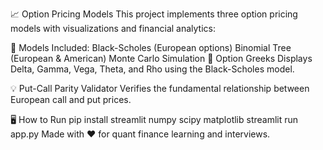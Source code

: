 📈 Option Pricing Models
This project implements three option pricing models with visualizations and financial analytics:

🔧 Models Included:
Black-Scholes (European options)
Binomial Tree (European & American)
Monte Carlo Simulation
📐 Option Greeks
Displays Delta, Gamma, Vega, Theta, and Rho using the Black-Scholes model.

💡 Put-Call Parity Validator
Verifies the fundamental relationship between European call and put prices.

🖥 How to Run
pip install streamlit numpy scipy matplotlib
streamlit run app.py
Made with ❤️ for quant finance learning and interviews.
